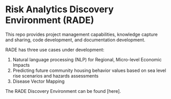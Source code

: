# Risk Analytics Discovery Environment (RADE)

This repo provides project management capabilities, knowledge capture and sharing, code development, and documentation development.

RADE has three use cases under development:
1. Natural language processing (NLP) for Regional, Micro-level Economic Impacts
2. Predicting future community housing behavior values based on sea level rise scenarios and hazards assessments 
3. Disease Vector Mapping

The RADE Discovery Environment can be found [here].
